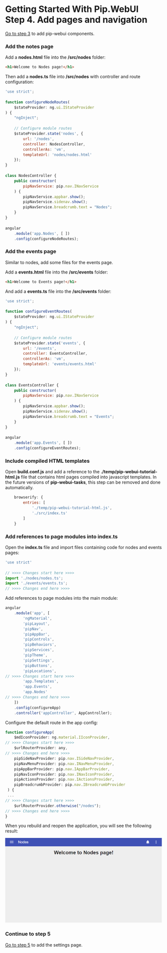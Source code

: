 # Getting Started With Pip.WebUI <br/> Step 4. Add pages and navigation

[Go to step 3](https://github.com/pip-webui/pip-webui-tutorial/blob/master/step3/) to add pip-webui components.

### Add the notes page

Add a **nodes.html** file into the **/src/nodes** folder:

```html
<h1>Welcome to Nodes page!</h1>
```
Then add a **nodes.ts** file into **/src/nodes** with controller and route configuration:

```javascript
'use strict';

function configureNodeRoutes(
    $stateProvider: ng.ui.IStateProvider
) {
    "ngInject";

    // Configure module routes
    $stateProvider.state('nodes', {
        url: '/nodes',
        controller: NodesController,
        controllerAs: 'vm',
        templateUrl: 'nodes/nodes.html'
    });
}

class NodesController {
    public constructor(
        pipNavService: pip.nav.INavService
    ) {
        pipNavService.appbar.show();
        pipNavService.sidenav.show();
        pipNavService.breadcrumb.text = "Nodes";
    }
}

angular
    .module('app.Nodes', [ ])
    .config(configureNodeRoutes);
```

### Add the events page 

Similar to nodes, add some files for the events page.

Add a **events.html** file into the **/src/events** folder:

```html
<h1>Welcome to Events page!</h1>
```

And add a **events.ts** file into the **/src/events** folder:

```javascript
'use strict';

function configureEventRoutes(
    $stateProvider: ng.ui.IStateProvider
) {
    "ngInject";

    // Configure module routes
    $stateProvider.state('events', {
        url: '/events',
        controller: EventsController,
        controllerAs: 'vm',
        templateUrl: 'events/events.html'
    });
}

class EventsController {
    public constructor(
        pipNavService: pip.nav.INavService
    ) {
        pipNavService.appbar.show();
        pipNavService.sidenav.show();
        pipNavService.breadcrumb.text = "Events";
    }
}

angular
    .module('app.Events', [ ])
    .config(configureEventRoutes);
```

### Include compiled HTML templates

Open **build.conf.js** and add a reference to the **./temp/pip-webui-tutorial-html.js** file that contains html pages compiled into javascript templates.
In the future versions of **pip-webui-tasks**, this step can be removed and done automatically.

```javascript
    browserify: {
        entries: [ 
            './temp/pip-webui-tutorial-html.js',
            './src/index.ts'
        ]
    }
```

### Add references to page modules into index.ts

Open the **index.ts** file and import files containing code for nodes and events pages:

```javascript
'use strict'

// >>>> Changes start here >>>>
import './nodes/nodes.ts';
import './events/events.ts';
// >>>> Changes end here >>>>
```

Add references to page modules into the main module:

```javascript
angular
    .module('app', [
        'ngMaterial',
        'pipLayout', 
        'pipNav', 
        'pipAppBar',        
        'pipControls',
        'pipBehaviors',
        'pipServices', 
        'pipTheme',
        'pipSettings',
        'pipButtons',
        'pipLocations',
// >>>> Changes start here >>>>
        'app.Templates',
        'app.Events',
        'app.Nodes'
// >>>> Changes end here >>>>
    ])
    .config(configureApp)
    .controller('appController', AppController);
```

Configure the default route in the app config:

```javascript
function configureApp(
    $mdIconProvider: ng.material.IIconProvider, 
// >>>> Changes start here >>>>
    $urlRouterProvider: any,
// >>>> Changes end here >>>>
    pipSideNavProvider: pip.nav.ISideNavProvider, 
    pipNavMenuProvider: pip.nav.INavMenuProvider, 
    pipAppBarProvider: pip.nav.IAppBarProvider, 
    pipNavIconProvider: pip.nav.INavIconProvider,
    pipActionsProvider: pip.nav.IActionsProvider, 
    pipBreadcrumbProvider: pip.nav.IBreadcrumbProvider
 ) {
 ...
// >>>> Changes start here >>>>
    $urlRouterProvider.otherwise("/nodes");
// >>>> Changes end here >>>>
} 
```

When you rebuild and reopen the application, you will see the following result:

![Page 4](artifacts/page4.png)

### Continue to step 5

[Go to step 5](https://github.com/pip-webui/pip-webui-tutorial/blob/master/step5/) to add the settings page.
